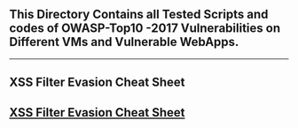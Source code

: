 ## This Directory Contains all Tested Scripts and codes of OWASP-Top10 -2017 Vulnerabilities on Different VMs and Vulnerable WebApps.
****
<h2>XSS Filter Evasion Cheat Sheet</h2>
<a href="https://www.owasp.org/index.php/XSS_Filter_Evasion_Cheat_Sheet#URL_encoding"><h2>XSS Filter Evasion Cheat Sheet</h2></a>

